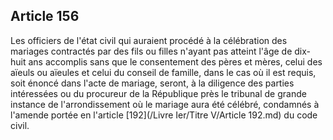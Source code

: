 Article 156
----
Les officiers de l'état civil qui auraient procédé à la célébration des mariages
contractés par des fils ou filles n'ayant pas atteint l'âge de dix-huit ans
accomplis sans que le consentement des pères et mères, celui des aïeuls ou
aïeules et celui du conseil de famille, dans le cas où il est requis, soit
énoncé dans l'acte de mariage, seront, à la diligence des parties intéressées ou
du procureur de la République près le tribunal de grande instance de
l'arrondissement où le mariage aura été célébré, condamnés à l'amende portée en
l'article [192](/Livre Ier/Titre V/Article 192.md) du code civil.
